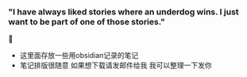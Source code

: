 ### "I have always liked stories where an underdog wins. I just want to be part of one of those stories."
💖
- 这里面存放一些用obsidian记录的笔记
- 笔记排版很随意 如果想下载请发邮件给我 我可以整理一下发你


